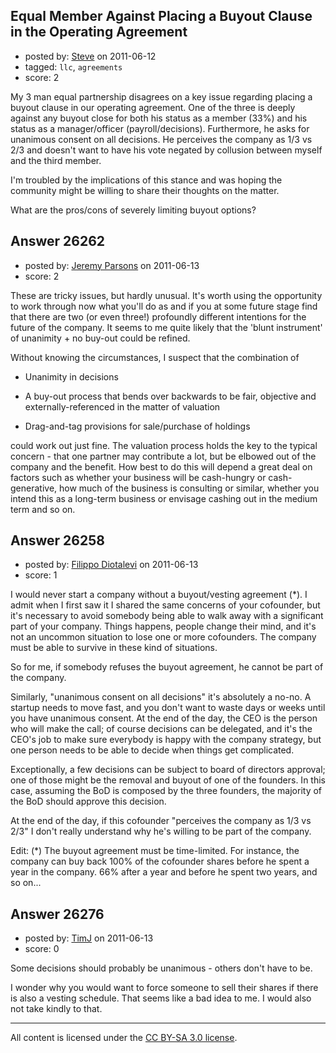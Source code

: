 ## Equal Member Against Placing a Buyout Clause in the Operating Agreement

- posted by: [Steve](https://stackexchange.com/users/-1/7175-steve) on 2011-06-12
- tagged: `llc`, `agreements`
- score: 2

My 3 man equal partnership disagrees on a key issue regarding placing a buyout clause in our operating agreement. One of the three is deeply against any buyout close for both his status as a member (33%) and his status as a manager/officer (payroll/decisions). Furthermore, he asks for unanimous consent on all decisions. He perceives the company as 1/3 vs 2/3 and doesn't want to have his vote negated by collusion between myself and the third member.

I'm troubled by the implications of this stance and was hoping the community might be willing to share their thoughts on the matter.

What are the pros/cons of severely limiting buyout options?




## Answer 26262

- posted by: [Jeremy Parsons](https://stackexchange.com/users/-1/4291-jeremy-parsons) on 2011-06-13
- score: 2

These are tricky issues, but hardly unusual. It's worth using the opportunity to work through now what you'll do as and if you at some future stage find that there are two (or even three!) profoundly different intentions for the future of the company. It seems to me quite likely that the 'blunt instrument' of unanimity + no buy-out could be refined.

Without knowing the circumstances, I suspect that the combination of

* Unanimity in decisions

* A buy-out process that bends over backwards to be fair, objective and externally-referenced in the matter of valuation

* Drag-and-tag provisions for sale/purchase of holdings

could work out just fine. The valuation process holds the key to the typical concern - that one partner may contribute a lot, but be elbowed out of the company and the benefit. How best to do this will depend a great deal on factors such as whether your business will be cash-hungry or cash-generative, how much of the business is consulting or similar, whether you intend this as a long-term business or envisage cashing out in the medium term and so on.


## Answer 26258

- posted by: [Filippo Diotalevi](https://stackexchange.com/users/-1/4482-filippo-diotalevi) on 2011-06-13
- score: 1

I would never start a company without a buyout/vesting agreement (*). I admit when I first saw it I shared the same concerns of your cofounder, but it's necessary to avoid somebody being able to walk away with a significant part of your company. Things happens, people change their mind, and it's not an uncommon situation to lose one or more cofounders. The company must be able to survive in these kind of situations.

So for me, if somebody refuses the buyout agreement, he cannot be part of the company.

Similarly, "unanimous consent on all decisions" it's absolutely a no-no. A startup needs to move fast, and you don't want to waste days or weeks until you have unanimous consent. At the end of the day, the CEO is the person who will make the call; of course decisions can be delegated, and it's the CEO's job to make sure everybody is happy with the company strategy, but one person needs to be able to decide when things get complicated.

Exceptionally, a few decisions can be subject to board of directors approval; one of those might be the removal and buyout of one of the founders. In this case, assuming the BoD is composed by the three founders, the majority of the BoD should approve this decision.

At the end of the day, if this cofounder "perceives the company as 1/3 vs 2/3" I don't really understand why he's willing to be part of the company.

Edit: (*) The buyout agreement must be time-limited. For instance, the company can buy back 100% of the cofounder shares before he spent a year in the company. 66% after a year and before he spent two years, and so on...


## Answer 26276

- posted by: [TimJ](https://stackexchange.com/users/-1/1172-timj) on 2011-06-13
- score: 0

Some decisions should probably be unanimous - others don't have to be.  

I wonder why you would want to force someone to sell their shares if there is also a vesting schedule.  That seems like a bad idea to me.  I would also not take kindly to that.  





---

All content is licensed under the [CC BY-SA 3.0 license](https://creativecommons.org/licenses/by-sa/3.0/).
